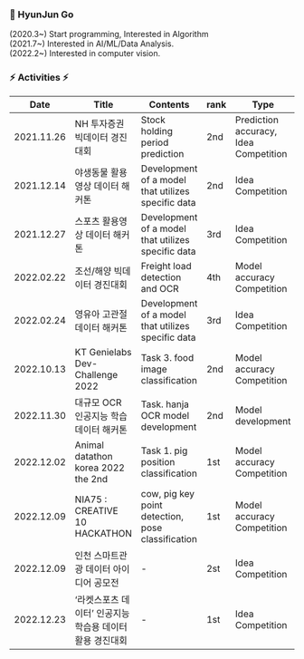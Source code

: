 ### 🤔 HyunJun Go
(2020.3~) Start programming, Interested in Algorithm  
(2021.7~) Interested in AI/ML/Data Analysis.  
(2022.2~) Interested in computer vision.  


### ⚡ Activities ⚡
|Date | Title | Contents | rank | Type | Host |
| ------------- | ------------- | ------------- | ------------- | ------------- | ------------- |
| 2021.11.26 | NH 투자증권 빅데이터 경진대회 | Stock holding period prediction  | 2nd  | Prediction accuracy, Idea Competition | NH 투자증권 |
| 2021.12.14 | 야생동물 활용영상 데이터 해커톤 | Development of a model that utilizes specific data  | 2nd | Idea Competition | 과학기술정보통신부 |
| 2021.12.27 | 스포츠 활용영상 데이터 해커톤 | Development of a model that utilizes specific data  | 3rd | Idea Competition | 과학기술정보통신부 |
| 2022.02.22 | 조선/해양 빅데이터 경진대회 | Freight load detection and OCR  | 4th | Model accuracy Competition | 현대중공업 |
| 2022.02.24 | 영유아 고관절 데이터 해커톤 | Development of a model that utilizes specific data  | 3rd | Idea Competition | 과학기술정보통신부 |
| 2022.10.13 | KT Genielabs Dev-Challenge 2022 | Task 3. food image classification  | 2nd | Model accuracy Competition | KT |
| 2022.11.30 | 대규모 OCR 인공지능 학습데이터 해커톤  | Task. hanja OCR model development  | 2nd | Model development | 과학기술정보통신부 |
| 2022.12.02 | Animal datathon korea 2022 the 2nd | Task 1. pig position classification  | 1st | Model accuracy Competition | 농림축산식품부 etc |
| 2022.12.09 | NIA75 : CREATIVE 10 HACKATHON | cow, pig key point detection, pose classification | 1st | Model accuracy Competition | intflow, NIA etc |
| 2022.12.09 | 인천 스마트관광 데이터 아이디어 공모전 | - | 2st | Idea Competition | 인천관광공사 etc |
| 2022.12.23 | ‘라켓스포츠 데이터’ 인공지능 학습용 데이터 활용 경진대회 | - | 1st | Idea Competition | 사람과 숲, NIA |
<!--
**hjgp/hjgp** is a ✨ _special_ ✨ repository because its `README.md` (this file) appears on your GitHub profile.

Here are some ideas to get you started:

- 🔭 I’m currently working on ...
- 🌱 I’m currently learning ...
- 👯 I’m looking to collaborate on ...
- 🤔 I’m looking for help with ...
- 💬 Ask me about ...
- 📫 How to reach me: ...
- 😄 Pronouns: ...
- ⚡ Fun fact: ...
-->
